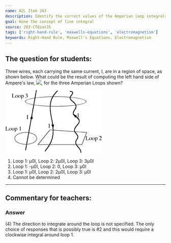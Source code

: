 ```yaml
---
name: A2L Item 243
description: Identify the correct values of the Amperian loop integrals.
goal: Hone the concept of line integral
source: 283-CTQsas35
tags: ['right-hand-rule', 'maxwells-equations', 'electromagnetism']
keywords: Right-Hand Rule, Maxwell's Equations, Electromagnetism
---
```


## The question for students:

Three wires, each carrying the same current, I, are in a region of
space, as shown below.  What could be the result of computing the left
hand side of Ampere's law, <img src="/files/Item243_fig2.gif">, for the
three Amperian Loops shown?

![Item243_fig1.gif](../images/Item243_fig1.gif)

1. Loop 1: μ0I, Loop 2: 2μ0I, Loop 3: 3μ0I
2. Loop 1: -μ0I, Loop 2: 0, Loop 3: μ0I
3. Loop 1: μ0I, Loop 2: 2μ0I, Loop 3: μ0I
4. Cannot be determined


<hr/>

## Commentary for teachers:

### Answer

(4) The direction to integrate around the loop is not specified. The
only choice of responses that is possibly true is #2 and this would
require a clockwise integral around loop 1. 
